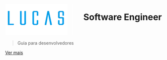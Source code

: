 <img alt="Lucas Mattos" width="200px" src="./_media/logo-light.webp" style="border-right: 2px solid #fff;margin-right: 15px;padding-right: 15px;" />
<h1 style="float: right;margin-top: 25px;">Software Engineer</h1>
<br />

> Guia para desenvolvedores

[Ver mais](/homepage)